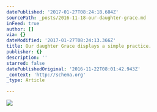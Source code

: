 ```yaml
---
datePublished: '2017-01-27T08:24:18.684Z'
sourcePath: _posts/2016-11-18-our-daughter-grace.md
inFeed: true
author: []
via: {}
dateModified: '2017-01-27T08:24:13.366Z'
title: Our daughter Grace displays a simple practice.
publisher: {}
description: ''
starred: false
datePublishedOriginal: '2016-11-22T08:01:42.943Z'
_context: 'http://schema.org'
_type: Article

---
```

![](https://the-grid-user-content.s3-us-west-2.amazonaws.com/0ddaea10-caab-41a1-b782-73d859c1349c.jpg)